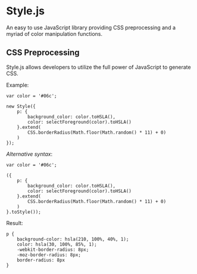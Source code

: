 Style.js
========

An easy to use JavaScript library providing CSS preprocessing and a myriad of color manipulation functions.

CSS Preprocessing
-----------------

Style.js allows developers to utilize the full power of JavaScript to generate CSS.

Example:

    var color = '#06c';

    new Style({
        p: {
            background_color: color.toHSLA(),
            color: selectForeground(color).toHSLA()
        }.extend(
            CSS.borderRadius(Math.floor(Math.random() * 11) + 0)
        )
    });

*Alternative syntax*:

    var color = '#06c';

    ({
        p: {
            background_color: color.toHSLA(),
            color: selectForeground(color).toHSLA()
        }.extend(
            CSS.borderRadius(Math.floor(Math.random() * 11) + 0)
        )
    }.toStyle());

Result:

    p {
        background-color: hsla(210, 100%, 40%, 1);
        color: hsla(30, 100%, 85%, 1);
        -webkit-border-radius: 8px;
        -moz-border-radius: 8px;
        border-radius: 8px
    }